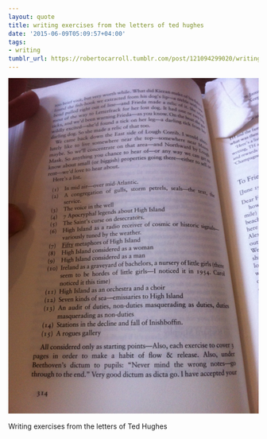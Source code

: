 ```yaml
---
layout: quote
title: writing exercises from the letters of ted hughes
date: '2015-06-09T05:09:57+04:00'
tags:
- writing
tumblr_url: https://robertocarroll.tumblr.com/post/121094299020/writing-exercises-from-the-letters-of-ted-hughes
---
```

<img src="/images/quotes/tumblr_npo6slQac51u0ytjpo1_1280.jpg"/><br/><p>Writing exercises from the letters of Ted Hughes<br/></p>

